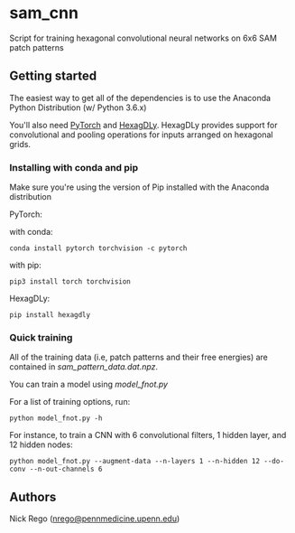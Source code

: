 # sam_cnn

Script for training hexagonal convolutional neural networks on 6x6 SAM patch patterns

## Getting started

The easiest way to get all of the dependencies is to use the Anaconda Python Distribution (w/ Python 3.6.x)

You'll also need [PyTorch](https://github.com/pytorch/pytorch) and [HexagDLy](https://github.com/ai4iacts/hexagdly). HexagDLy provides support for convolutional and pooling operations for inputs arranged on hexagonal grids.

### Installing with conda and pip

Make sure you're using the version of Pip installed with the Anaconda distribution

PyTorch:

with conda:
```
conda install pytorch torchvision -c pytorch
```

with pip:
```
pip3 install torch torchvision
```

HexagDLy:

```
pip install hexagdly
```


### Quick training 

All of the training data (i.e, patch patterns and their free energies) are contained in *sam_pattern_data.dat.npz*. 

You can train a model using *model_fnot.py*

For a list of training options, run:
```
python model_fnot.py -h
```

For instance, to train a CNN with 6 convolutional filters, 1 hidden layer, and 12 hidden nodes:

```
python model_fnot.py --augment-data --n-layers 1 --n-hidden 12 --do-conv --n-out-channels 6
```

## Authors

Nick Rego (nrego@pennmedicine.upenn.edu)

